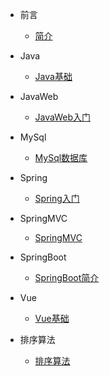 - 前言
    - [简介](en-us/README.md)

- Java
    - [Java基础](en-us/Java/JAVA基础.md)

- JavaWeb   
    - [JavaWeb入门](en-us/JavaWeb/JavaWeb.md)

- MySql   
    - [MySql数据库](en-us/MySql/MySql数据库.md)

- Spring   
    - [Spring入门](en-us/Spring/Spring.md)

- SpringMVC   
    - [SpringMVC](en-us/SpringMVC/SpringMVC.md)

- SpringBoot   
    - [SpringBoot简介](en-us/SpringBoot/SpringBoot.md)

- Vue   
    - [Vue基础](en-us/Vue/Vue基础.md)


- 排序算法
    - [排序算法](en-us/排序算法.md)

